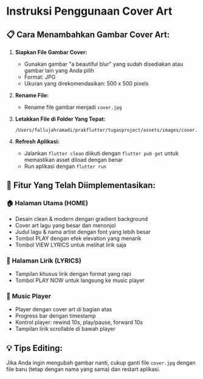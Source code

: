 # Instruksi Penggunaan Cover Art

## 📋 Cara Menambahkan Gambar Cover Art:

1. **Siapkan File Gambar Cover:**
   - Gunakan gambar "a beautiful blur" yang sudah disediakan atau gambar lain yang Anda pilih
   - Format: JPG
   - Ukuran yang direkomendasikan: 500 x 500 pixels

2. **Rename File:**
   - Rename file gambar menjadi `cover.jpg`

3. **Letakkan File di Folder Yang Tepat:**
   ```
   /Users/fallujahramadi/prakflutter/tugasproject/assets/images/cover.jpg
   ```

4. **Refresh Aplikasi:**
   - Jalankan `flutter clean` diikuti dengan `flutter pub get` untuk memastikan asset diload dengan benar
   - Run aplikasi dengan `flutter run`

## 🚀 Fitur Yang Telah Diimplementasikan:

### 🏠 **Halaman Utama (HOME)**
- Desain clean & modern dengan gradient background
- Cover art lagu yang besar dan menonjol
- Judul lagu & nama artist dengan font yang lebih besar
- Tombol PLAY dengan efek elevation yang menarik
- Tombol VIEW LYRICS untuk melihat lirik saja

### 📝 **Halaman Lirik (LYRICS)**
- Tampilan khusus lirik dengan format yang rapi
- Tombol PLAY NOW untuk langsung ke music player

### 🎵 **Music Player**
- Player dengan cover art di bagian atas
- Progress bar dengan timestamp
- Kontrol player: rewind 10s, play/pause, forward 10s
- Tampilan lirik scrollable di bawah player

## 💡 Tips Editing:
Jika Anda ingin mengubah gambar nanti, cukup ganti file `cover.jpg` dengan file baru (tetap dengan nama yang sama) dan restart aplikasi.